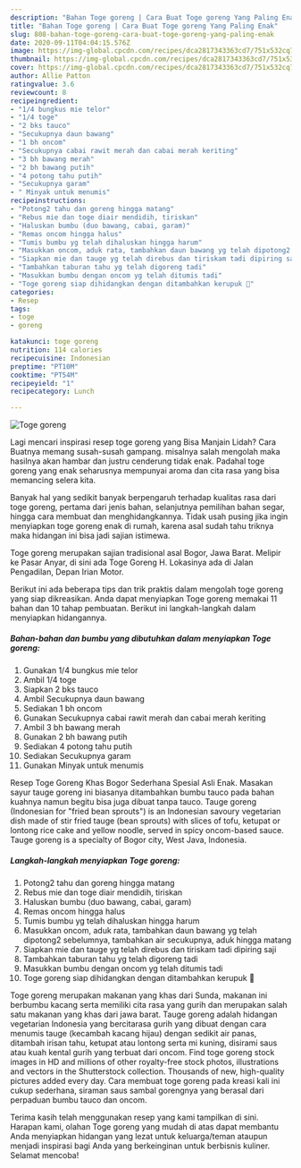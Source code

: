 ```yaml
---
description: "Bahan Toge goreng | Cara Buat Toge goreng Yang Paling Enak"
title: "Bahan Toge goreng | Cara Buat Toge goreng Yang Paling Enak"
slug: 808-bahan-toge-goreng-cara-buat-toge-goreng-yang-paling-enak
date: 2020-09-11T04:04:15.576Z
image: https://img-global.cpcdn.com/recipes/dca2817343363cd7/751x532cq70/toge-goreng-foto-resep-utama.jpg
thumbnail: https://img-global.cpcdn.com/recipes/dca2817343363cd7/751x532cq70/toge-goreng-foto-resep-utama.jpg
cover: https://img-global.cpcdn.com/recipes/dca2817343363cd7/751x532cq70/toge-goreng-foto-resep-utama.jpg
author: Allie Patton
ratingvalue: 3.6
reviewcount: 8
recipeingredient:
- "1/4 bungkus mie telor"
- "1/4 toge"
- "2 bks tauco"
- "Secukupnya daun bawang"
- "1 bh oncom"
- "Secukupnya cabai rawit merah dan cabai merah keriting"
- "3 bh bawang merah"
- "2 bh bawang putih"
- "4 potong tahu putih"
- "Secukupnya garam"
- " Minyak untuk menumis"
recipeinstructions:
- "Potong2 tahu dan goreng hingga matang"
- "Rebus mie dan toge diair mendidih, tiriskan"
- "Haluskan bumbu (duo bawang, cabai, garam)"
- "Remas oncom hingga halus"
- "Tumis bumbu yg telah dihaluskan hingga harum"
- "Masukkan oncom, aduk rata, tambahkan daun bawang yg telah dipotong2 sebelumnya, tambahkan air secukupnya, aduk hingga matang"
- "Siapkan mie dan tauge yg telah direbus dan tiriskam tadi dipiring saji"
- "Tambahkan taburan tahu yg telah digoreng tadi"
- "Masukkan bumbu dengan oncom yg telah ditumis tadi"
- "Toge goreng siap dihidangkan dengan ditambahkan kerupuk 💚"
categories:
- Resep
tags:
- toge
- goreng

katakunci: toge goreng 
nutrition: 114 calories
recipecuisine: Indonesian
preptime: "PT10M"
cooktime: "PT54M"
recipeyield: "1"
recipecategory: Lunch

---
```



![Toge goreng](https://img-global.cpcdn.com/recipes/dca2817343363cd7/751x532cq70/toge-goreng-foto-resep-utama.jpg)

Lagi mencari inspirasi resep toge goreng yang Bisa Manjain Lidah? Cara Buatnya memang susah-susah gampang. misalnya salah mengolah maka hasilnya akan hambar dan justru cenderung tidak enak. Padahal toge goreng yang enak seharusnya mempunyai aroma dan cita rasa yang bisa memancing selera kita.

Banyak hal yang sedikit banyak berpengaruh terhadap kualitas rasa dari toge goreng, pertama dari jenis bahan, selanjutnya pemilihan bahan segar, hingga cara membuat dan menghidangkannya. Tidak usah pusing jika ingin menyiapkan toge goreng enak di rumah, karena asal sudah tahu triknya maka hidangan ini bisa jadi sajian istimewa.

Toge goreng merupakan sajian tradisional asal Bogor, Jawa Barat. Melipir ke Pasar Anyar, di sini ada Toge Goreng H. Lokasinya ada di Jalan Pengadilan, Depan Irian Motor.


Berikut ini ada beberapa tips dan trik praktis dalam mengolah toge goreng yang siap dikreasikan. Anda dapat menyiapkan Toge goreng memakai 11 bahan dan 10 tahap pembuatan. Berikut ini langkah-langkah dalam menyiapkan hidangannya.

<!--inarticleads1-->

##### Bahan-bahan dan bumbu yang dibutuhkan dalam menyiapkan Toge goreng:

1. Gunakan 1/4 bungkus mie telor
1. Ambil 1/4 toge
1. Siapkan 2 bks tauco
1. Ambil Secukupnya daun bawang
1. Sediakan 1 bh oncom
1. Gunakan Secukupnya cabai rawit merah dan cabai merah keriting
1. Ambil 3 bh bawang merah
1. Gunakan 2 bh bawang putih
1. Sediakan 4 potong tahu putih
1. Sediakan Secukupnya garam
1. Gunakan  Minyak untuk menumis


Resep Toge Goreng Khas Bogor Sederhana Spesial Asli Enak. Masakan sayur tauge goreng ini biasanya ditambahkan bumbu tauco pada bahan kuahnya namun begitu bisa juga dibuat tanpa tauco. Tauge goreng (Indonesian for &#34;fried bean sprouts&#34;) is an Indonesian savoury vegetarian dish made of stir fried tauge (bean sprouts) with slices of tofu, ketupat or lontong rice cake and yellow noodle, served in spicy oncom-based sauce. Tauge goreng is a specialty of Bogor city, West Java, Indonesia. 

<!--inarticleads2-->

##### Langkah-langkah menyiapkan Toge goreng:

1. Potong2 tahu dan goreng hingga matang
1. Rebus mie dan toge diair mendidih, tiriskan
1. Haluskan bumbu (duo bawang, cabai, garam)
1. Remas oncom hingga halus
1. Tumis bumbu yg telah dihaluskan hingga harum
1. Masukkan oncom, aduk rata, tambahkan daun bawang yg telah dipotong2 sebelumnya, tambahkan air secukupnya, aduk hingga matang
1. Siapkan mie dan tauge yg telah direbus dan tiriskam tadi dipiring saji
1. Tambahkan taburan tahu yg telah digoreng tadi
1. Masukkan bumbu dengan oncom yg telah ditumis tadi
1. Toge goreng siap dihidangkan dengan ditambahkan kerupuk 💚


Toge goreng merupakan makanan yang khas dari Sunda, makanan ini berbumbu kacang serta memiliki cita rasa yang gurih dan merupakan salah satu makanan yang khas dari jawa barat. Tauge goreng adalah hidangan vegetarian Indonesia yang bercitarasa gurih yang dibuat dengan cara menumis tauge (kecambah kacang hijau) dengan sedikit air panas, ditambah irisan tahu, ketupat atau lontong serta mi kuning, disirami saus atau kuah kental gurih yang terbuat dari oncom. Find toge goreng stock images in HD and millions of other royalty-free stock photos, illustrations and vectors in the Shutterstock collection. Thousands of new, high-quality pictures added every day. Cara membuat toge goreng pada kreasi kali ini cukup sederhana, siraman saus sambal gorengnya yang berasal dari perpaduan bumbu tauco dan oncom. 

Terima kasih telah menggunakan resep yang kami tampilkan di sini. Harapan kami, olahan Toge goreng yang mudah di atas dapat membantu Anda menyiapkan hidangan yang lezat untuk keluarga/teman ataupun menjadi inspirasi bagi Anda yang berkeinginan untuk berbisnis kuliner. Selamat mencoba!
